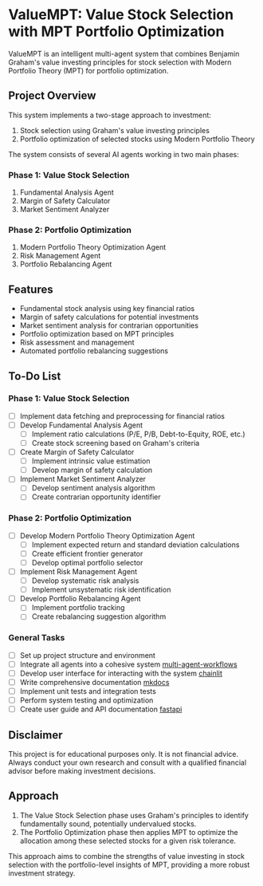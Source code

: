 # ValueMPT: Value Stock Selection with MPT Portfolio Optimization

ValueMPT is an intelligent multi-agent system that combines Benjamin Graham's value investing principles for stock selection with Modern Portfolio Theory (MPT) for portfolio optimization.

## Project Overview

This system implements a two-stage approach to investment:

1. Stock selection using Graham's value investing principles
2. Portfolio optimization of selected stocks using Modern Portfolio Theory

The system consists of several AI agents working in two main phases:

### Phase 1: Value Stock Selection
1. Fundamental Analysis Agent
2. Margin of Safety Calculator
3. Market Sentiment Analyzer

### Phase 2: Portfolio Optimization
1. Modern Portfolio Theory Optimization Agent
2. Risk Management Agent
3. Portfolio Rebalancing Agent

## Features

- Fundamental stock analysis using key financial ratios
- Margin of safety calculations for potential investments
- Market sentiment analysis for contrarian opportunities
- Portfolio optimization based on MPT principles
- Risk assessment and management
- Automated portfolio rebalancing suggestions


## To-Do List

### Phase 1: Value Stock Selection
- [ ] Implement data fetching and preprocessing for financial ratios
- [ ] Develop Fundamental Analysis Agent
  - [ ] Implement ratio calculations (P/E, P/B, Debt-to-Equity, ROE, etc.)
  - [ ] Create stock screening based on Graham's criteria
- [ ] Create Margin of Safety Calculator
  - [ ] Implement intrinsic value estimation
  - [ ] Develop margin of safety calculation
- [ ] Implement Market Sentiment Analyzer
  - [ ] Develop sentiment analysis algorithm
  - [ ] Create contrarian opportunity identifier

### Phase 2: Portfolio Optimization
- [ ] Develop Modern Portfolio Theory Optimization Agent
  - [ ] Implement expected return and standard deviation calculations
  - [ ] Create efficient frontier generator
  - [ ] Develop optimal portfolio selector
- [ ] Implement Risk Management Agent
  - [ ] Develop systematic risk analysis
  - [ ] Implement unsystematic risk identification
- [ ] Develop Portfolio Rebalancing Agent
  - [ ] Implement portfolio tracking
  - [ ] Create rebalancing suggestion algorithm

### General Tasks
- [ ] Set up project structure and environment 
- [ ] Integrate all agents into a cohesive system [multi-agent-workflows](https://blog.langchain.dev/langgraph-multi-agent-workflows/)
- [ ] Develop user interface for interacting with the system [chainlit](https://docs.chainlit.io/)
- [ ] Write comprehensive documentation [mkdocs](https://www.mkdocs.org/)
- [ ] Implement unit tests and integration tests
- [ ] Perform system testing and optimization
- [ ] Create user guide and API documentation [fastapi](https://fastapi.tiangolo.com/#interactive-api-docs)

## Disclaimer

This project is for educational purposes only. It is not financial advice. Always conduct your own research and consult with a qualified financial advisor before making investment decisions.

## Approach

1. The Value Stock Selection phase uses Graham's principles to identify fundamentally sound, potentially undervalued stocks.
2. The Portfolio Optimization phase then applies MPT to optimize the allocation among these selected stocks for a given risk tolerance.

This approach aims to combine the strengths of value investing in stock selection with the portfolio-level insights of MPT, providing a more robust investment strategy.
